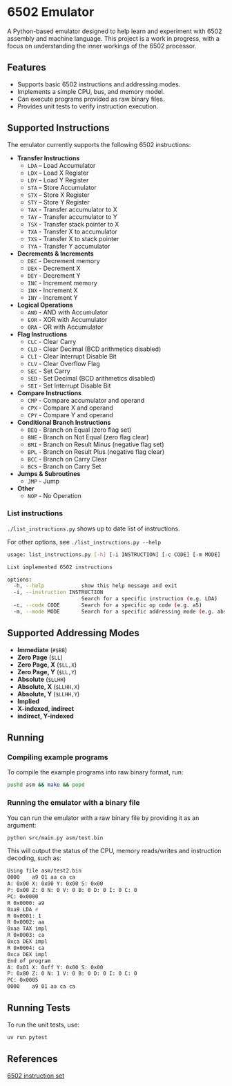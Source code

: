 # 6502 Emulator

A Python-based emulator designed to help learn and experiment with 6502 assembly and machine language. This project is a work in progress, with a focus on understanding the inner workings of the 6502 processor.

## Features

- Supports basic 6502 instructions and addressing modes.
- Implements a simple CPU, bus, and memory model.
- Can execute programs provided as raw binary files.
- Provides unit tests to verify instruction execution.

## Supported Instructions

The emulator currently supports the following 6502 instructions:

- **Transfer Instructions**
  - `LDA` – Load Accumulator
  - `LDX` – Load X Register
  - `LDY` – Load Y Register
  - `STA` – Store Accumulator
  - `STX` – Store X Register
  - `STY` – Store Y Register
  - `TAX` - Transfer accumulator to X
  - `TAY` - Transfer accumulator to Y
  - `TSX` - Transfer stack pointer to X
  - `TXA` - Transfer X to accumulator
  - `TXS` - Transfer X to stack pointer
  - `TYA` - Transfer Y accumulator
- **Decrements & Increments**
  - `DEC` - Decrement memory
  - `DEX` - Decrement X
  - `DEY` - Decrement Y
  - `INC` - Increment memory
  - `INX` - Increment X
  - `INY` - Increment Y
- **Logical Operations**
  - `AND` - AND with Accumulator
  - `EOR` - XOR with Accumulator
  - `ORA` - OR with Accumulator
- **Flag Instructions**
  - `CLC` - Clear Carry
  - `CLD` - Clear Decimal (BCD arithmetics disabled)
  - `CLI` - Clear Interrupt Disable Bit
  - `CLV` - Clear Overflow Flag
  - `SEC` - Set Carry
  - `SED` - Set Decimal (BCD arithmetics disabled)
  - `SEI` - Set Interrupt Disable Bit
- **Compare Instructions**
  - `CMP` - Compare accumulator and operand
  - `CPX` - Compare X and operand
  - `CPY` - Compare Y and operand
- **Conditional Branch Instructions**
  - `BEQ` - Branch on Equal (zero flag set)
  - `BNE` - Branch on Not Equal (zero flag clear)
  - `BMI` - Branch on Result Minus (negative flag set)
  - `BPL` - Branch on Result Plus (negative flag clear)
  - `BCC` - Branch on Carry Clear
  - `BCS` - Branch on Carry Set
- **Jumps & Subroutines**
  - `JMP` - Jump
- **Other**
  - `NOP` - No Operation

### List instructions

```./list_instructions.py``` shows up to date list of instructions.

For other options, see ```./list_instructions.py --help```

```sh
usage: list_instructions.py [-h] [-i INSTRUCTION] [-c CODE] [-m MODE]

List implemented 6502 instructions

options:
  -h, --help            show this help message and exit
  -i, --instruction INSTRUCTION
                        Search for a specific instruction (e.g. LDA)
  -c, --code CODE       Search for a specific op code (e.g. a5)
  -m, --mode MODE       Search for a specific addressing mode (e.g. abs)
```

## Supported Addressing Modes

- **Immediate** (`#$BB`)
- **Zero Page** (`$LL`)
- **Zero Page, X** (`$LL,X`)
- **Zero Page, Y** (`$LL,Y`)
- **Absolute** (`$LLHH`)
- **Absolute, X** (`$LLHH,X`)
- **Absolute, Y** (`$LLHH,Y`)
- **Implied**
- **X-indexed, indirect**
- **indirect, Y-indexed**

## Running

### Compiling example programs

To compile the example programs into raw binary format, run:

```sh
pushd asm && make && popd
```

### Running the emulator with a binary file

You can run the emulator with a raw binary file by providing it as an argument:

```sh
python src/main.py asm/test.bin
```

This will output the status of the CPU, memory reads/writes and instruction decoding, such as:

```sh
Using file asm/test2.bin
0000    a9 01 aa ca ca
A: 0x00 X: 0x00 Y: 0x00 S: 0x00
P: 0x00 Z: 0 N: 0 V: 0 B: 0 D: 0 I: 0 C: 0
PC: 0x0000
R 0x0000: a9
0xa9 LDA #
R 0x0001: 1
R 0x0002: aa
0xaa TAX impl
R 0x0003: ca
0xca DEX impl
R 0x0004: ca
0xca DEX impl
End of program
A: 0x01 X: 0xff Y: 0x00 S: 0x00
P: 0x80 Z: 0 N: 1 V: 0 B: 0 D: 0 I: 0 C: 0
PC: 0x0005
0000    a9 01 aa ca ca
```

## Running Tests

To run the unit tests, use:

```sh
uv run pytest
```

## References

[6502 instruction set](https://www.masswerk.at/6502/6502_instruction_set.html#STA)
